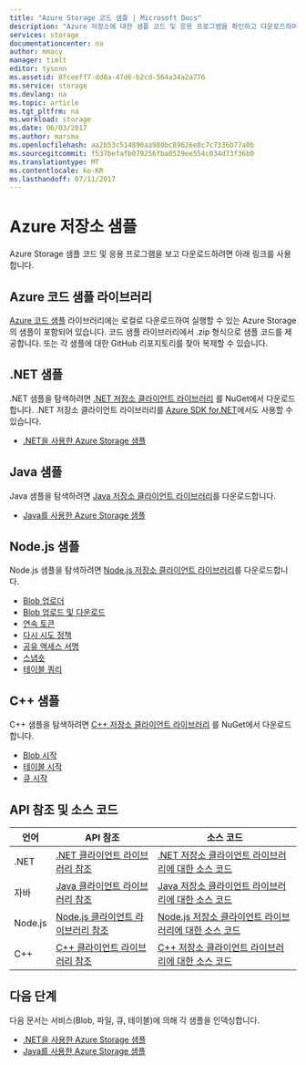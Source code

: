 ```yaml
---
title: "Azure Storage 코드 샘플 | Microsoft Docs"
description: "Azure 저장소에 대한 샘플 코드 및 응용 프로그램을 확인하고 다운로드하여 실행합니다. .NET, Java, Node.js 및 C++ 저장소 클라이언트 라이브러리를 사용하여 blob, 큐, 테이블 및 파일에 대한 예제 시작을 검색합니다."
services: storage
documentationcenter: na
author: mmacy
manager: timlt
editor: tysonn
ms.assetid: 8fceeff7-dd8a-47d6-b2cd-564a34a2a776
ms.service: storage
ms.devlang: na
ms.topic: article
ms.tgt_pltfrm: na
ms.workload: storage
ms.date: 06/03/2017
ms.author: marsma
ms.openlocfilehash: aa2b53c514890aa980bc89626e8c7c7336b77a0b
ms.sourcegitcommit: f537befafb079256fba0529ee554c034d73f36b0
ms.translationtype: MT
ms.contentlocale: ko-KR
ms.lasthandoff: 07/11/2017
---
```

# <a name="azure-storage-samples"></a>Azure 저장소 샘플

Azure Storage 샘플 코드 및 응용 프로그램을 보고 다운로드하려면 아래 링크를 사용합니다.

## <a name="azure-code-samples-library"></a>Azure 코드 샘플 라이브러리
[Azure 코드 샘플](https://azure.microsoft.com/documentation/samples/?service=storage) 라이브러리에는 로컬로 다운로드하여 실행할 수 있는 Azure Storage의 샘플이 포함되어 있습니다. 코드 샘플 라이브러리에서 .zip 형식으로 샘플 코드를 제공합니다. 또는 각 샘플에 대한 GitHub 리포지토리를 찾아 복제할 수 있습니다.

<!--## Getting started samples-->
<!-- after our quick starts are available, replace this link with a link to one of those. 
Had to remove this article, it refers to the VS quickstarts, and they've stopped publishing them. Robin --> 
<!--* [Get started with Azure Storage in five minutes](storage-getting-started-guide.md)
* [Visual Studio Quick Starts for Azure Storage](https://github.com/Azure/azure-storage-net/tree/master/Samples/GettingStarted/VisualStudioQuickStarts)
-->

## <a name="net-samples"></a>.NET 샘플
.NET 샘플을 탐색하려면 [.NET 저장소 클라이언트 라이브러리](https://www.nuget.org/packages/WindowsAzure.Storage/) 를 NuGet에서 다운로드합니다. .NET 저장소 클라이언트 라이브러리를 [Azure SDK for.NET](https://azure.microsoft.com/downloads/)에서도 사용할 수 있습니다.

* [.NET을 사용한 Azure Storage 샘플](storage-samples-dotnet.md)

## <a name="java-samples"></a>Java 샘플
Java 샘플을 탐색하려면 [Java 저장소 클라이언트 라이브러리](https://github.com/azure/azure-storage-java)를 다운로드합니다.

* [Java를 사용한 Azure Storage 샘플](storage-samples-java.md)

## <a name="nodejs-samples"></a>Node.js 샘플
Node.js 샘플을 탐색하려면 [Node.js 저장소 클라이언트 라이브러리](https://github.com/Azure/azure-storage-node)를 다운로드합니다.

* [Blob 업로더](https://github.com/Azure/azure-storage-node/tree/master/examples/blobuploader)
* [Blob 업로드 및 다운로드](https://github.com/Azure/azure-storage-node/blob/master/examples/samples/blobuploaddownloadsample.js)
* [연속 토큰](https://github.com/Azure/azure-storage-node/blob/master/examples/samples/continuationsample.js)
* [다시 시도 정책](https://github.com/Azure/azure-storage-node/blob/master/examples/samples/retrypolicysample.js)
* [공유 액세스 서명](https://github.com/Azure/azure-storage-node/blob/master/examples/samples/sassample.js)
* [스냅숏](https://github.com/Azure/azure-storage-node/blob/master/examples/samples/snapshotsample.js)
* [테이블 쿼리](https://github.com/Azure/azure-storage-node/blob/master/examples/samples/tablequerysample.js)

## <a name="c-samples"></a>C++ 샘플
C++ 샘플을 탐색하려면 [C++ 저장소 클라이언트 라이브러리](https://www.nuget.org/packages/wastorage/) 를 NuGet에서 다운로드합니다.

* [Blob 시작](https://github.com/Azure/azure-storage-cpp/tree/master/Microsoft.WindowsAzure.Storage/samples/BlobsGettingStarted)
* [테이블 시작](https://github.com/Azure/azure-storage-cpp/tree/master/Microsoft.WindowsAzure.Storage/samples/TablesGettingStarted)
* [큐 시작](https://github.com/Azure/azure-storage-cpp/tree/master/Microsoft.WindowsAzure.Storage/samples/QueuesGettingStarted)

## <a name="api-reference-and-source-code"></a>API 참조 및 소스 코드

| 언어 | API 참조 | 소스 코드 |
|----------|---------------|-------------|
| .NET | [.NET 클라이언트 라이브러리 참조](https://msdn.microsoft.com/library/azure/mt347887.aspx) | [.NET 저장소 클라이언트 라이브러리에 대한 소스 코드](https://github.com/Azure/azure-storage-net) |
| 자바 | [Java 클라이언트 라이브러리 참조](https://docs.microsoft.com/java/api/overview/azure/storage) | [Java 저장소 클라이언트 라이브러리에 대한 소스 코드](https://github.com/azure/azure-storage-java) |
| Node.js | [Node.js 클라이언트 라이브러리 참조](http://azure.github.io/azure-storage-node) | [Node.js 저장소 클라이언트 라이브러리에 대한 소스 코드](https://github.com/Azure/azure-storage-node) |
| C++ | [C++ 클라이언트 라이브러리 참조](http://azure.github.io/azure-storage-cpp/) | [C++ 저장소 클라이언트 라이브러리에 대한 소스 코드](https://github.com/Azure/azure-storage-cpp)|

## <a name="next-steps"></a>다음 단계

다음 문서는 서비스(Blob, 파일, 큐, 테이블)에 의해 각 샘플을 인덱싱합니다.

* [.NET을 사용한 Azure Storage 샘플](storage-samples-dotnet.md)
* [Java를 사용한 Azure Storage 샘플](storage-samples-java.md)